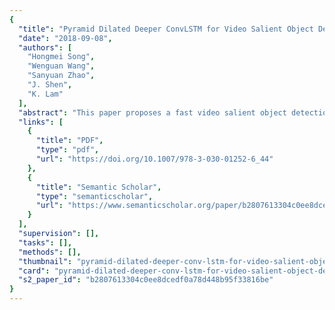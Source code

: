 ```yaml
---
{
  "title": "Pyramid Dilated Deeper ConvLSTM for Video Salient Object Detection",
  "date": "2018-09-08",
  "authors": [
    "Hongmei Song",
    "Wenguan Wang",
    "Sanyuan Zhao",
    "J. Shen",
    "K. Lam"
  ],
  "abstract": "This paper proposes a fast video salient object detection model, based on a novel recurrent network architecture, named Pyramid Dilated Bidirectional ConvLSTM (PDB-ConvLSTM). A Pyramid Dilated Convolution (PDC) module is first designed for simultaneously extracting spatial features at multiple scales. These spatial features are then concatenated and fed into an extended Deeper Bidirectional ConvLSTM (DB-ConvLSTM) to learn spatiotemporal information. Forward and backward ConvLSTM units are placed in two layers and connected in a cascaded way, encouraging information flow between the bi-directional streams and leading to deeper feature extraction. We further augment DB-ConvLSTM with a PDC-like structure, by adopting several dilated DB-ConvLSTMs to extract multi-scale spatiotemporal information. Extensive experimental results show that our method outperforms previous video saliency models in a large margin, with a real-time speed of 20 fps on a single GPU. With unsupervised video object segmentation as an example application, the proposed model (with a CRF-based post-process) achieves state-of-the-art results on two popular benchmarks, well demonstrating its superior performance and high applicability.",
  "links": [
    {
      "title": "PDF",
      "type": "pdf",
      "url": "https://doi.org/10.1007/978-3-030-01252-6_44"
    },
    {
      "title": "Semantic Scholar",
      "type": "semanticscholar",
      "url": "https://www.semanticscholar.org/paper/b2807613304c0ee8dcedf0a78d448b95f33816be"
    }
  ],
  "supervision": [],
  "tasks": [],
  "methods": [],
  "thumbnail": "pyramid-dilated-deeper-conv-lstm-for-video-salient-object-detection-thumb.jpg",
  "card": "pyramid-dilated-deeper-conv-lstm-for-video-salient-object-detection-card.jpg",
  "s2_paper_id": "b2807613304c0ee8dcedf0a78d448b95f33816be"
}
---
```


